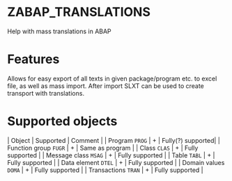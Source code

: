 # ZABAP_TRANSLATIONS
Help with mass translations in ABAP

# Features
Allows for easy export of all texts in given package/program etc. to excel file, as well as mass import. After import SLXT can be used to create transport with translations.
 
# Supported objects
| Object | Supported | Comment | 
| Program `PROG` | + | Fully(?) supported|
| Function group `FUGR` | + | Same as program |
| Class `CLAS` | + | Fully supported |
| Message class `MSAG` | + | Fully supported |
| Table `TABL` | + | Fully supported |
| Data element `DTEL` | + | Fully supported |
| Domain values `DOMA` | + | Fully supported |
| Transactions `TRAN` | + | Fully supported |
